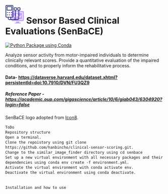 # <img src= "doc/electromyography.png" height="60"></img> Sensor Based Clinical Evaluations (SenBaCE)
[![Python Package using Conda](https://github.com/hanbincho/clinical-sensor-scoring/actions/workflows/python-package-conda.yml/badge.svg)](https://github.com/hanbincho/clinical-sensor-scoring/actions/workflows/python-package-conda.yml)

Analyze sensor activity from motor-impaired individuals to determine clinically relevant scores. Provide a quantitative evaluation of the impaired conditions, and to properly inform the rehabilitative process. 

#### Data- https://dataverse.harvard.edu/dataset.xhtml?persistentId=doi:10.7910/DVN/FU3QZ9
##### Reference Paper - https://academic.oup.com/gigascience/article/10/6/giab043/6304920?login=false

SenBaCE logo adopted from [Icon8](https://icons8.com/icons/set/Electromyograph).


~~~ ToDo
ToDo
Repository structure
Open a terminal.
Clone the repoistory using git clone https://github.com/hanbincho/clinical-sensor-scoring.git.
Change to the similar_image_finder directory using cd senbace
Set up a new virtual environment with all necessary packages and their dependencies using conda env create -f environment.yml.
Activate the virtual environment with conda activate env.
Deactivate the virtual environment using conda deactivate.


Installation and how to use
